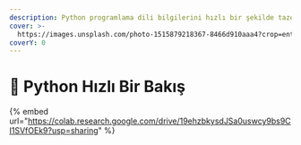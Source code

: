 ```yaml
---
description: Python programlama dili bilgilerini hızlı bir şekilde tazeleme
cover: >-
  https://images.unsplash.com/photo-1515879218367-8466d910aaa4?crop=entropy&cs=tinysrgb&fm=jpg&ixid=MnwxOTcwMjR8MHwxfHNlYXJjaHwyfHxweXRob24lMjBsYW5ndWFnZXxlbnwwfHx8fDE2NzkxOTI0NTg&ixlib=rb-4.0.3&q=80
coverY: 0
---
```


# 🐍 Python Hızlı Bir Bakış

{% embed url="https://colab.research.google.com/drive/19ehzbkysdJSa0uswcy9bs9CI1SVfOEk9?usp=sharing" %}
